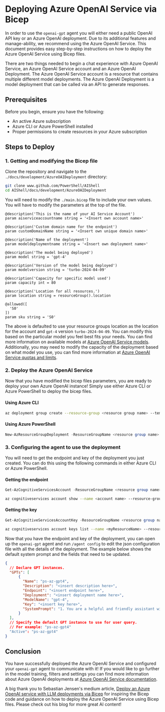 # Deploying Azure OpenAI Service via Bicep 

In order to use the `openai-gpt` agent you will either need a public OpenAI API key or an Azure
OpenAI deployment. Due to its additional features and manage-ability, we recommend using the Azure
OpenAI Service. This document provides easy step-by-step instructions on how to deploy the Azure
OpenAI Service using Bicep files.

There are two things needed to begin a chat experience with Azure OpenAI Service, an Azure OpenAI
Service account and an Azure OpenAI Deployment. The Azure OpenAI Service account is a resource that
contains multiple different model deployments. The Azure OpenAI Deployment is a model deployment
that can be called via an API to generate responses.

## Prerequisites

Before you begin, ensure you have the following:

- An active Azure subscription
- Azure CLI or Azure PowerShell installed
- Proper permissions to create resources in your Azure subscription

## Steps to Deploy

### 1. Getting and modifying the Bicep file

Clone the repository and navigate to the `./docs/development/AzureOAIDeployment` directory:

```sh
git clone www.github.com/PowerShell/AIShell
cd AIShell/docs/development/AzureOAIDeployment
```

You will need to modify the `./main.bicep` file to include your own values. You will have to modify
the parameters at the top of the file.

```bicep
@description('This is the name of your AI Service Account')
param aiserviceaccountname string = '<Insert own account name>'

@description('Custom domain name for the endpoint')
param customDomainName string = '<Insert own unique domain name>'

@description('Name of the deployment')
param modeldeploymentname string = '<Insert own deployment name>'

@description('The model being deployed')
param model string = 'gpt-4'

@description('Version of the model being deployed')
param modelversion string = 'turbo-2024-04-09'

@description('Capacity for specific model used')
param capacity int = 80

@description('Location for all resources.')
param location string = resourceGroup().location

@allowed([
  'S0'
])
param sku string = 'S0'
```

The above is defaulted to use your resource groups location as the location for the account and
`gpt-4` version `turbo-2024-04-09`. You can modify this based on the particular model you feel best
fits your needs. You can find more information on available models at
[Azure OpenAI Service models][03]. Additionally, you may need to modify the capacity of the
deployment based on what model you use, you can find more information at
[Azure OpenAI Service quotas and limits][04].

### 2. Deploy the Azure OpenAI Service

Now that you have modified the bicep files parameters, you are ready to deploy your own Azure OpenAI
instance! Simply use either Azure CLI or Azure PowerShell to deploy the bicep files.

#### Using Azure CLI

```sh
az deployment group create --resource-group <resource group name> --template-file ./main.bicep 
```

#### Using Azure PowerShell

```powershell
New-AzResourceGroupDeployment -ResourceGroupName <resource group name> -TemplateFile ./main.bicep
```

### 3. Configuring the agent to use the deployment

You will need to get the endpoint and key of the deployment you just created. You can do this using the following commands in either Azure CLI or Azure PowerShell.

#### Getting the endpoint

```powershell
Get-AzCognitiveServicesAccount -ResourceGroupName <resource group name> -Name <account name>  | Select-Object -Property Endpoint
```

```sh
az cognitiveservices account show --name <account name> --resource-group <resource group name> | jq -r .properties.endpoint
```

#### Getting the key

```powershell
Get-AzCognitiveServicesAccountKey -ResourceGroupName <resource group name> -Name <account name> | Select-Object -Property Key1
```

```sh
az cognitiveservices account keys list --name <myResourceName> --resource-group  <myResourceGroupName> | jq -r .key1
```

Now that you have the endpoint and key of the deployment, you can open up the `openai-gpt` agent and run `/agent config` to edit the json configuration file with all the details of the deployment. The example below shows the default system prompt and the fields that need to be updated.

```json
{
  // Declare GPT instances.
  "GPTs": [
      {
        "Name": "ps-az-gpt4",
        "Description": "<insert description here>",
        "Endpoint": "<insert endpoint here>",
        "Deployment": "<insert deployment name here>",
        "ModelName": "gpt-4",  
        "Key": "<insert key here>", 
        "SystemPrompt": "1. You are a helpful and friendly assistant with expertise in PowerShell scripting and command line.\n2. Assume user is using the operating system `osx` unless otherwise specified.\n3. Use the `code block` syntax in markdown to encapsulate any part in responses that is code, YAML, JSON or XML, but not table.\n4. When encapsulating command line code, use '```powershell' if it's PowerShell command; use '```sh' if it's non-PowerShell CLI command.\n5. When generating CLI commands, never ever break a command into multiple lines. Instead, always list all parameters and arguments of the command on the same line.\n6. Please keep the response concise but to the point. Do not overexplain."
      }
  ],
  // Specify the default GPT instance to use for user query.
  // For example: "ps-az-gpt4"
  "Active": "ps-az-gpt4"
}
```

## Conclusion

You have successfully deployed the Azure OpenAI Service and configured your `openai-gpt` agent to
communicate with it! If you would like to go further in the model training, filters and settings you
can find more information about Azure OpenAI deployments at
[Azure OpenAI Service documentation][02].

A big thank you to Sebastian Jensen's medium article,
[Deploy an Azure OpenAI service with LLM deployments via Bicep][01] for inspiring the Bicep code and
guidance on how to deploy the Azure OpenAI Service using Bicep files. Please check out his blog for
more great AI content!

[01]: https://medium.com/medialesson/deploy-an-azure-openai-service-with-llm-deployments-via-bicep-244411472d40
[02]: https://docs.microsoft.com/azure/cognitive-services/openai/
[03]: https://learn.microsoft.com/azure/ai-services/openai/concepts/models?tabs=global-standard%2Cstandard-chat-
[04]: https://learn.microsoft.com/azure/ai-services/openai/quotas-limits